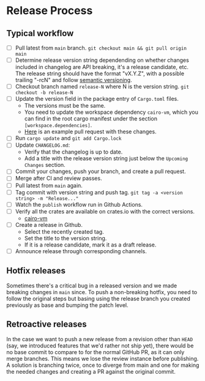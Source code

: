 # Release Process

## Typical workflow

- [ ] Pull latest from `main` branch.
      `git checkout main && git pull origin main`
- [ ] Determine release version string dependending on whether changes included
      in changelog are API breaking, it's a release candidate, etc.
      The release string should have the format "vX.Y.Z", with a possible
      trailing "-rcN" and follow [semantic versioning](https://semver.org/).
- [ ] Checkout branch named `release-N` where N is the version string.
      `git checkout -b release-N`
- [ ] Update the version field in the package entry of `Cargo.toml` files.
  - The versions must be the same.
  - You need to update the workspace dependency `cairo-vm`, which
    you can find in the root cargo manifest under the section `[workspace.dependencies]`.
  - [Here](https://github.com/lambdaclass/cairo-vm/pull/1748/files) is an
    example pull request with these changes.
- [ ] Run `cargo update` and `git add Cargo.lock`
- [ ] Update `CHANGELOG.md`:
  - Verify that the changelog is up to date.
  - Add a title with the release version string just below the `Upcoming
    Changes` section.
- [ ] Commit your changes, push your branch, and create a pull request.
- [ ] Merge after CI and review passes.
- [ ] Pull latest from `main` again.
- [ ] Tag commit with version string and push tag.
      `git tag -a <version string> -m "Release..."`
- [ ] Watch the `publish` workflow run in Github Actions.
- [ ] Verify all the crates are available on crates.io with the correct
      versions.
  - [cairo-vm](https://crates.io/crates/cairo-vm)
- [ ] Create a release in Github.
  - Select the recently created tag.
  - Set the title to the version string.
  - If it is a release candidate, mark it as a draft release.
- [ ] Announce release through corresponding channels.

## Hotfix releases

Sometimes there's a critical bug in a released version and we made breaking
changes in `main` since. To push a non-breaking hotfix, you need to  follow the
original steps but basing using the release branch you created previously as
base and bumping the patch level.

## Retroactive releases

In the case we want to push a new release from a revision other than `HEAD`
(say, we introduced features that we'd rather not ship yet), there would be no
base commit to compare to for the normal GitHub PR, as it can only merge
branches. This means we lose the review instance before publishing.
A solution is branching twice, once to diverge from main and one for making the
needed changes and creating a PR against the original commit.

